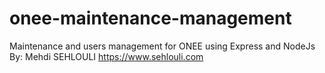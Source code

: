 # onee-maintenance-management
Maintenance and users management for ONEE using Express and NodeJs
By: Mehdi SEHLOULI
https://www.sehlouli.com
